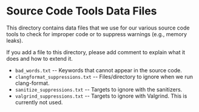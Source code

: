 # Source Code Tools Data Files

This directory contains data files that we use for our various source code tools to check for 
improper code or to suppress warnings (e.g., memory leaks).

If you add a file to this directory, please add comment to explain what it does and how to extend 
it.

* `bad_words.txt` -- Keywords that cannot appear in the source code.
* `clangformat_suppressions.txt` -- Files/directory to ignore when we run clang-format.
* `sanitize_suppressions.txt` -- Targets to ignore with the sanitizers.
* `valgrind_suppressions.txt` -- Targets to ignore with Valgrind. This is currently not used.
